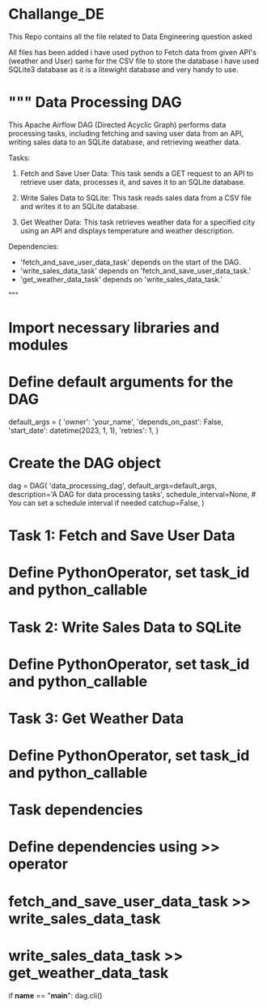 # Challange_DE
This Repo contains all the file related to Data Engineering question asked  


All files has been added i have used python to Fetch data from given API's (weather and User) same for the CSV file to store the database i have used SQLite3 database 
as it is a litewight database and very handy to use.


"""
Data Processing DAG
===================
This Apache Airflow DAG (Directed Acyclic Graph) performs data processing tasks, including fetching and saving user data from an API, writing sales data to an SQLite database, and retrieving weather data.

Tasks:
1. Fetch and Save User Data: This task sends a GET request to an API to retrieve user data, processes it, and saves it to an SQLite database.

2. Write Sales Data to SQLite: This task reads sales data from a CSV file and writes it to an SQLite database.

3. Get Weather Data: This task retrieves weather data for a specified city using an API and displays temperature and weather description.

Dependencies:
- 'fetch_and_save_user_data_task' depends on the start of the DAG.
- 'write_sales_data_task' depends on 'fetch_and_save_user_data_task.'
- 'get_weather_data_task' depends on 'write_sales_data_task.'

"""

# Import necessary libraries and modules

# Define default arguments for the DAG
default_args = {
    'owner': 'your_name',
    'depends_on_past': False,
    'start_date': datetime(2023, 1, 1),
    'retries': 1,
}

# Create the DAG object
dag = DAG(
    'data_processing_dag',
    default_args=default_args,
    description='A DAG for data processing tasks',
    schedule_interval=None,  # You can set a schedule interval if needed
    catchup=False,
)

# Task 1: Fetch and Save User Data
# Define PythonOperator, set task_id and python_callable

# Task 2: Write Sales Data to SQLite
# Define PythonOperator, set task_id and python_callable

# Task 3: Get Weather Data
# Define PythonOperator, set task_id and python_callable

# Task dependencies
# Define dependencies using >> operator
# fetch_and_save_user_data_task >> write_sales_data_task
# write_sales_data_task >> get_weather_data_task

if __name__ == "__main__":
    dag.cli()
